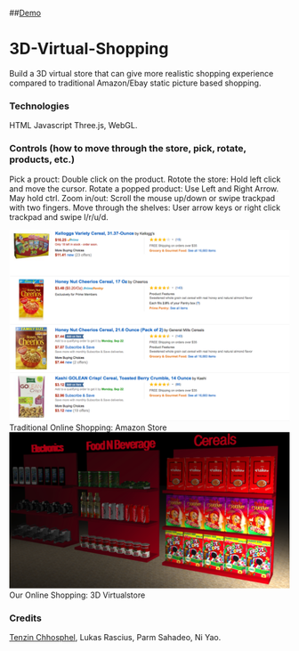 ##[Demo](https://tenzin15.github.io/virtualstore)

# 3D-Virtual-Shopping
Build a 3D virtual store that can give more realistic shopping experience compared to traditional Amazon/Ebay static picture based shopping. 

### Technologies
HTML
Javascript
Three.js, WebGL.

### Controls (how to move through the store, pick, rotate, products, etc.)
Pick a prouct: Double click on the product. 
Rotote the store: Hold left click and move the cursor.
Rotate a popped product: Use Left and Right Arrow. May hold ctrl.
Zoom in/out: Scroll the mouse up/down or swipe trackpad with two fingers.
Move through the shelves: User arrow keys or right click trackpad and swipe l/r/u/d. 

<img src="images/amazonStore.png" alt="Amazon Store" />
Traditional Online Shopping: Amazon Store

<img src="images/virtualStore.png" alt="3D Virtualstore" />
Our Online Shopping: 3D Virtualstore 

### Credits
[Tenzin Chhosphel](https://www.linkedin.com/in/tenzin15), Lukas Rascius, Parm Sahadeo, Ni Yao.

